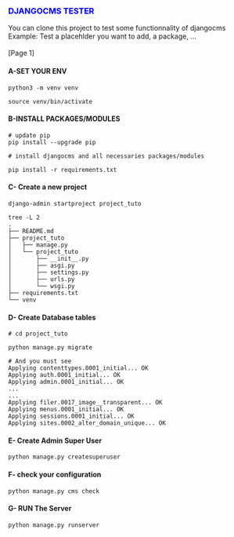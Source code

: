 <h3 style="color:BLUE">DJANGOCMS TESTER</h3>

<span>You can clone this project to test some functionnality of djangocms</span>
<br/>
<span>Example: Test a placehlder you want to add, a package, ...</span>
<br/><br/>
<span>[Page 1]</span>

<h4>A-SET YOUR ENV</h4>

```
python3 -m venv venv
```
```
source venv/bin/activate
```

<h4>B-INSTALL PACKAGES/MODULES</h4>

```
# update pip
pip install --upgrade pip
```
```
# install djangocms and all necessaries packages/modules

pip install -r requirements.txt
```
<h4>C- Create a new project</h4>

```
django-admin startproject project_tuto
```

```
tree -L 2
.
├── README.md
├── project_tuto
│   ├── manage.py
│   └── project_tuto
│       ├── __init__.py
│       ├── asgi.py
│       ├── settings.py
│       ├── urls.py
│       └── wsgi.py
├── requirements.txt
└── venv

```

<h4>D- Create Database tables</h4>

```
# cd project_tuto

python manage.py migrate
```

```
# And you must see
Applying contenttypes.0001_initial... OK
Applying auth.0001_initial... OK
Applying admin.0001_initial... OK
...
...
Applying filer.0017_image__transparent... OK
Applying menus.0001_initial... OK
Applying sessions.0001_initial... OK
Applying sites.0002_alter_domain_unique... OK
```

<h4>E- Create Admin Super User</h4>

```
python manage.py createsuperuser
```

<h4>F-  check your configuration</h4>

```
python manage.py cms check
```

<h4>G-  RUN The Server</h4>

```
python manage.py runserver
```




